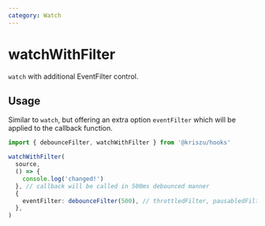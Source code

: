 ```yaml
---
category: Watch
---
```


# watchWithFilter

`watch` with additional EventFilter control.

## Usage

Similar to `watch`, but offering an extra option `eventFilter` which will be applied to the callback function.

```ts
import { debounceFilter, watchWithFilter } from '@kriszu/hooks'

watchWithFilter(
  source,
  () => {
    console.log('changed!')
  }, // callback will be called in 500ms debounced manner
  {
    eventFilter: debounceFilter(500), // throttledFilter, pausabledFilter or custom filters
  },
)
```
